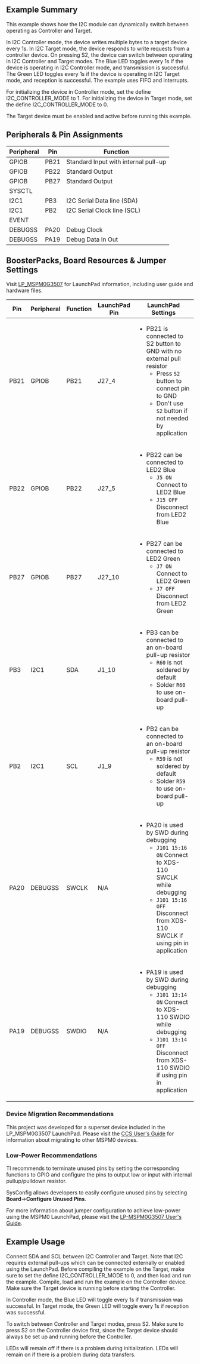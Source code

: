 ## Example Summary

This example shows how the I2C module can dynamically switch between operating as
Controller and Target.

In I2C Controller mode, the device writes multiple bytes to a target device every 1s.
In I2C Target mode, the device responds to write requests from a controller device.
On pressing S2, the device can switch between operating in I2C Controller and Target modes.
The Blue LED toggles every 1s if the device is operating in I2C Controller mode, and transmission is successful.
The Green LED toggles every 1s if the device is operating in I2C Target mode, and reception is successful.
The example uses FIFO and interrupts.

For initializing the device in Controller mode, set the define I2C_CONTROLLER_MODE to 1.
For initializing the device in Target mode, set the define I2C_CONTROLLER_MODE to 0.

The Target device must be enabled and active before running this example.

## Peripherals & Pin Assignments

| Peripheral | Pin | Function |
| --- | --- | --- |
| GPIOB | PB21 | Standard Input with internal pull-up |
| GPIOB | PB22 | Standard Output |
| GPIOB | PB27 | Standard Output |
| SYSCTL |  |  |
| I2C1 | PB3 | I2C Serial Data line (SDA) |
| I2C1 | PB2 | I2C Serial Clock line (SCL) |
| EVENT |  |  |
| DEBUGSS | PA20 | Debug Clock |
| DEBUGSS | PA19 | Debug Data In Out |

## BoosterPacks, Board Resources & Jumper Settings

Visit [LP_MSPM0G3507](https://www.ti.com/tool/LP-MSPM0G3507) for LaunchPad information, including user guide and hardware files.

| Pin | Peripheral | Function | LaunchPad Pin | LaunchPad Settings |
| --- | --- | --- | --- | --- |
| PB21 | GPIOB | PB21 | J27_4 | <ul><li>PB21 is connected to S2 button to GND with no external pull resistor<br><ul><li>Press `S2` button to connect pin to GND<br><li>Don't use `S2` button if not needed by application</ul></ul> |
| PB22 | GPIOB | PB22 | J27_5 | <ul><li>PB22 can be connected to LED2 Blue<br><ul><li>`J5 ON` Connect to LED2 Blue<br><li>`J15 OFF` Disconnect from LED2 Blue</ul></ul> |
| PB27 | GPIOB | PB27 | J27_10 | <ul><li>PB27 can be connected to LED2 Green<br><ul><li>`J7 ON` Connect to LED2 Green<br><li>`J7 OFF` Disconnect from LED2 Green</ul></ul> |
| PB3 | I2C1 | SDA | J1_10 | <ul><li>PB3 can be connected to an on-board pull-up resistor<br><ul><li>`R60` is not soldered by default<br><li>Solder `R60` to use on-board pull-up</ul></ul> |
| PB2 | I2C1 | SCL | J1_9 | <ul><li>PB2 can be connected to an on-board pull-up resistor<br><ul><li>`R59` is not soldered by default<br><li>Solder `R59` to use on-board pull-up</ul></ul> |
| PA20 | DEBUGSS | SWCLK | N/A | <ul><li>PA20 is used by SWD during debugging<br><ul><li>`J101 15:16 ON` Connect to XDS-110 SWCLK while debugging<br><li>`J101 15:16 OFF` Disconnect from XDS-110 SWCLK if using pin in application</ul></ul> |
| PA19 | DEBUGSS | SWDIO | N/A | <ul><li>PA19 is used by SWD during debugging<br><ul><li>`J101 13:14 ON` Connect to XDS-110 SWDIO while debugging<br><li>`J101 13:14 OFF` Disconnect from XDS-110 SWDIO if using pin in application</ul></ul> |

### Device Migration Recommendations
This project was developed for a superset device included in the LP_MSPM0G3507 LaunchPad. Please
visit the [CCS User's Guide](https://software-dl.ti.com/msp430/esd/MSPM0-SDK/latest/docs/english/tools/ccs_ide_guide/doc_guide/doc_guide-srcs/ccs_ide_guide.html#sysconfig-project-migration)
for information about migrating to other MSPM0 devices.

### Low-Power Recommendations
TI recommends to terminate unused pins by setting the corresponding functions to
GPIO and configure the pins to output low or input with internal
pullup/pulldown resistor.

SysConfig allows developers to easily configure unused pins by selecting **Board**→**Configure Unused Pins**.

For more information about jumper configuration to achieve low-power using the
MSPM0 LaunchPad, please visit the [LP-MSPM0G3507 User's Guide](https://www.ti.com/lit/slau873).

## Example Usage

Connect SDA and SCL between I2C Controller and Target.
Note that I2C requires external pull-ups which can be connected externally or enabled
using the LaunchPad.
Before compiling the example on the Target, make sure to set the define
I2C_CONTROLLER_MODE to 0, and then load and run the example.
Compile, load and run the example on the Controller device.
Make sure the Target device is running before starting the Controller.

In Controller mode, the Blue LED will toggle every 1s if transmission
was successful.
In Target mode, the Green LED will toggle every 1s if reception was
successful.

To switch between Controller and Target modes, press S2. Make sure to press
S2 on the Controller device first, since the Target device should always be
set up and running before the Controller.

LEDs will remain off if there is a problem during initialization.
LEDs will remain on if there is a problem during data transfers.
